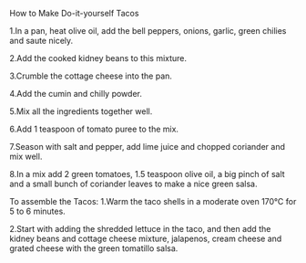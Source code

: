 How to Make Do-it-yourself Tacos

1.In a pan, heat olive oil, add the bell peppers, onions, garlic, green chilies and saute nicely.

2.Add the cooked kidney beans to this mixture.

3.Crumble the cottage cheese into the pan.

4.Add the cumin and chilly powder.

5.Mix all the ingredients together well.

6.Add 1 teaspoon of tomato puree to the mix.

7.Season with salt and pepper, add lime juice and chopped coriander and mix well.

8.In a mix add 2 green tomatoes, 1.5 teaspoon olive oil, a big pinch of salt and a small bunch of coriander leaves to make a nice green salsa.

To assemble the Tacos:
1.Warm the taco shells in a moderate oven 170°C for 5 to 6 minutes.

2.Start with adding the shredded lettuce in the taco, and then add the kidney beans and cottage cheese mixture, jalapenos, cream cheese and grated cheese with the green tomatillo salsa.